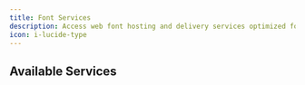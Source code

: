 ```yaml
---
title: Font Services
description: Access web font hosting and delivery services optimized for Persian typography and local CDN integration.
icon: i-lucide-type
---
```


## Available Services

